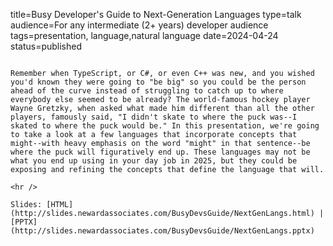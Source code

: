 title=Busy Developer's Guide to Next-Generation Languages
type=talk
audience=For any intermediate (2+ years) developer audience
tags=presentation, language,natural language
date=2024-04-24
status=published
~~~~~~

Remember when TypeScript, or C#, or even C++ was new, and you wished you'd known they were going to "be big" so you could be the person ahead of the curve instead of struggling to catch up to where everybody else seemed to be already? The world-famous hockey player Wayne Gretzky, when asked what made him different than all the other players, famously said, "I didn't skate to where the puck was--I skated to where the puck would be." In this presentation, we're going to take a look at a few languages that incorporate concepts that might--with heavy emphasis on the word "might" in that sentence--be where the puck will figuratively end up. These languages may not be what you end up using in your day job in 2025, but they could be exposing and refining the concepts that define the language that will.
    
<hr />

Slides: [HTML](http://slides.newardassociates.com/BusyDevsGuide/NextGenLangs.html) | [PPTX](http://slides.newardassociates.com/BusyDevsGuide/NextGenLangs.pptx)
